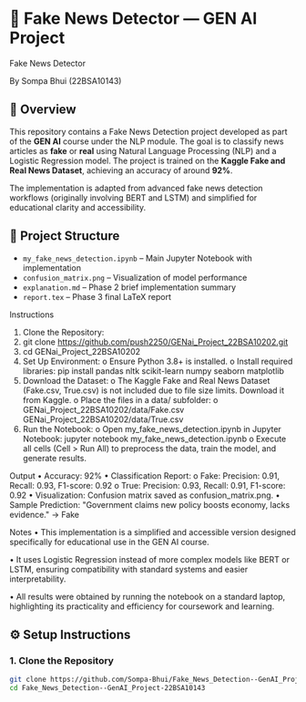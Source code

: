 # 📰 Fake News Detector — GEN AI Project  

Fake News Detector

By
Sompa Bhui (22BSA10143) 

## 📌 Overview

This repository contains a Fake News Detection project developed as part of the **GEN AI** course under the NLP module. The goal is to classify news articles as **fake** or **real** using Natural Language Processing (NLP) and a Logistic Regression model. The project is trained on the **Kaggle Fake and Real News Dataset**, achieving an accuracy of around **92%**.

The implementation is adapted from advanced fake news detection workflows (originally involving BERT and LSTM) and simplified for educational clarity and accessibility.

## 📂 Project Structure

- `my_fake_news_detection.ipynb` – Main Jupyter Notebook with implementation  
- `confusion_matrix.png` – Visualization of model performance  
- `explanation.md` – Phase 2 brief implementation summary  
- `report.tex` – Phase 3 final LaTeX report

 Instructions

1.	Clone the Repository:
2.	git clone https://github.com/push2250/GENai_Project_22BSA10202.git
3.  cd GENai_Project_22BSA10202
4.	Set Up Environment:
o	Ensure Python 3.8+ is installed.
o	Install required libraries:
pip install pandas nltk scikit-learn numpy seaborn matplotlib
5.	Download the Dataset:
o	The Kaggle Fake and Real News Dataset (Fake.csv, True.csv) is not included due to file size limits. Download it from Kaggle.
o	Place the files in a data/ subfolder:
o	GENai_Project_22BSA10202/data/Fake.csv
GENai_Project_22BSA10202/data/True.csv
6.	Run the Notebook:
o	Open my_fake_news_detection.ipynb in Jupyter Notebook:
jupyter notebook my_fake_news_detection.ipynb
o	Execute all cells (Cell > Run All) to preprocess the data, train the model, and generate results.

Output
•	Accuracy: 92%
•	Classification Report:
o	Fake: Precision: 0.91, Recall: 0.93, F1-score: 0.92
o	True: Precision: 0.93, Recall: 0.91, F1-score: 0.92
•	Visualization: Confusion matrix saved as confusion_matrix.png.
•	Sample Prediction: "Government claims new policy boosts economy, lacks evidence." → Fake


Notes
• This implementation is a simplified and accessible version designed specifically for educational use in the GEN AI course.

• It uses Logistic Regression instead of more complex models like BERT or LSTM, ensuring compatibility with standard systems and easier interpretability.

• All results were obtained by running the notebook on a standard laptop, highlighting its practicality and efficiency for coursework and learning.

## ⚙️ Setup Instructions

### 1. Clone the Repository
```bash
git clone https://github.com/Sompa-Bhui/Fake_News_Detection--GenAI_Project-22BSA10143.git
cd Fake_News_Detection--GenAI_Project-22BSA10143

